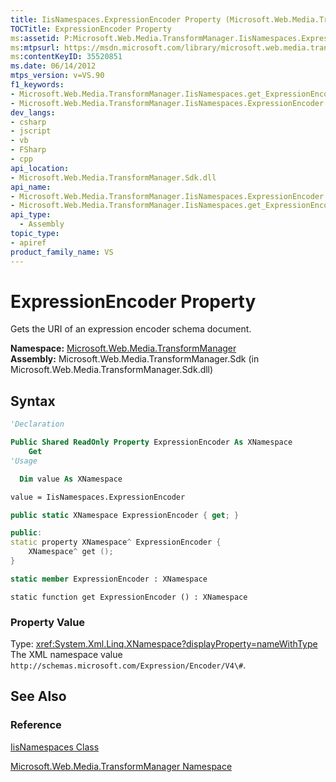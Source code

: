 ```yaml
---
title: IisNamespaces.ExpressionEncoder Property (Microsoft.Web.Media.TransformManager)
TOCTitle: ExpressionEncoder Property
ms:assetid: P:Microsoft.Web.Media.TransformManager.IisNamespaces.ExpressionEncoder
ms:mtpsurl: https://msdn.microsoft.com/library/microsoft.web.media.transformmanager.iisnamespaces.expressionencoder(v=VS.90)
ms:contentKeyID: 35520851
ms.date: 06/14/2012
mtps_version: v=VS.90
f1_keywords:
- Microsoft.Web.Media.TransformManager.IisNamespaces.get_ExpressionEncoder
- Microsoft.Web.Media.TransformManager.IisNamespaces.ExpressionEncoder
dev_langs:
- csharp
- jscript
- vb
- FSharp
- cpp
api_location:
- Microsoft.Web.Media.TransformManager.Sdk.dll
api_name:
- Microsoft.Web.Media.TransformManager.IisNamespaces.ExpressionEncoder
- Microsoft.Web.Media.TransformManager.IisNamespaces.get_ExpressionEncoder
api_type:
  - Assembly
topic_type:
- apiref
product_family_name: VS
---
```


# ExpressionEncoder Property

Gets the URI of an expression encoder schema document.

**Namespace:**  [Microsoft.Web.Media.TransformManager](microsoft-web-media-transformmanager-namespace.md)  
**Assembly:**  Microsoft.Web.Media.TransformManager.Sdk (in Microsoft.Web.Media.TransformManager.Sdk.dll)

## Syntax

```vb
'Declaration

Public Shared ReadOnly Property ExpressionEncoder As XNamespace
    Get
'Usage

  Dim value As XNamespace

value = IisNamespaces.ExpressionEncoder
```

```csharp
public static XNamespace ExpressionEncoder { get; }
```

```cpp
public:
static property XNamespace^ ExpressionEncoder {
    XNamespace^ get ();
}
```

``` fsharp
static member ExpressionEncoder : XNamespace
```

```jscript
static function get ExpressionEncoder () : XNamespace
```

### Property Value

Type: <xref:System.Xml.Linq.XNamespace?displayProperty=nameWithType>
The XML namespace value `http://schemas.microsoft.com/Expression/Encoder/V4\#`.  

## See Also

### Reference

[IisNamespaces Class](iisnamespaces-class-microsoft-web-media-transformmanager.md)

[Microsoft.Web.Media.TransformManager Namespace](microsoft-web-media-transformmanager-namespace.md)
